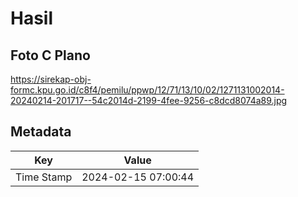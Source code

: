 # Hasil

## Foto C Plano

https://sirekap-obj-formc.kpu.go.id/c8f4/pemilu/ppwp/12/71/13/10/02/1271131002014-20240214-201717--54c2014d-2199-4fee-9256-c8dcd8074a89.jpg


## Metadata

| Key        | Value               |
| ---------- | ------------------- |
| Time Stamp | 2024-02-15 07:00:44 |



